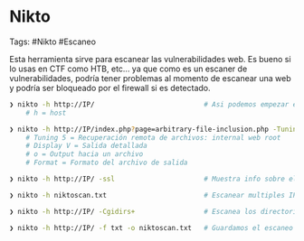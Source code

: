 # Nikto

Tags: #Nikto #Escaneo 

Esta herramienta sirve para escanear las vulnerabilidades web. Es bueno si lo usas en CTF como HTB, etc... ya que como es un escaner de vulnerabilidades, podría tener problemas al momento de escanear una web y podría ser bloqueado por el firewall si es detectado.

```bash
❯ nikto -h http://IP/                           # Asi podemos empezar el escaneo de vulnerabilidades web 
	# h = host 

❯ nikto -h http://IP/index.php?page=arbitrary-file-inclusion.php -Tuning 5 -Display V -o Nikto.html -Format html
	# Tuning 5 = Recuperación remota de archivos: internal web root
	# Display V = Salida detallada
	# o = Output hacia un archivo 
	# Format = Formato del archivo de salida
```

```bash 
❯ nikto -h http://IP/ -ssl                      # Muestra info sobre el SSL
```

```bash 
❯ nikto -h niktoscan.txt                        # Escanear multiples IPs o dominios dentro de un archivo de texto
```

```bash 
❯ nikto -h http://IP/ -Cgidirs+                 # Escanea los directorios '/cgi'
```

```bash 
❯ nikto -h http://IP/ -f txt -o niktoscan.txt   # Guardamos el escaneo en un archivo txt con formato txt 
```